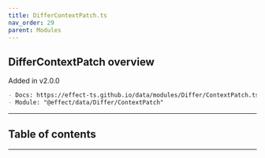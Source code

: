 ```yaml
---
title: DifferContextPatch.ts
nav_order: 29
parent: Modules
---
```


## DifferContextPatch overview

Added in v2.0.0

```md
- Docs: https://effect-ts.github.io/data/modules/Differ/ContextPatch.ts.html
- Module: "@effect/data/Differ/ContextPatch"
```

---

<h2 class="text-delta">Table of contents</h2>

---
